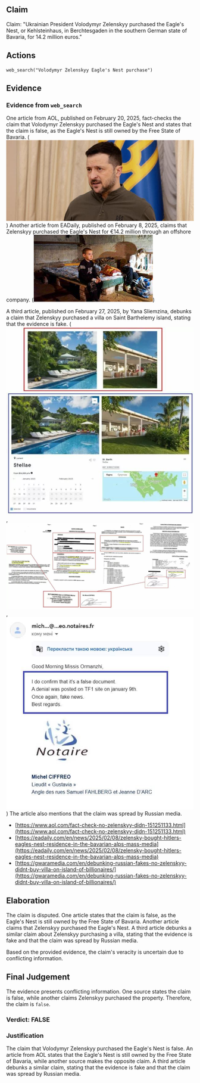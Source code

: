 ## Claim
Claim: "Ukrainian President Volodymyr Zelenskyy purchased the Eagle's Nest, or Kehlsteinhaus, in Berchtesgaden in the southern German state of Bavaria, for 14.2 million euros."

## Actions
```
web_search("Volodymyr Zelenskyy Eagle's Nest purchase")
```

## Evidence
### Evidence from `web_search`
One article from AOL, published on February 20, 2025, fact-checks the claim that Volodymyr Zelenskyy purchased the Eagle's Nest and states that the claim is false, as the Eagle's Nest is still owned by the Free State of Bavaria. (![image 1524](media/2025-08-07_18-47-1754592456-339264.jpg)) Another article from EADaily, published on February 8, 2025, claims that Zelenskyy purchased the Eagle's Nest for €14.2 million through an offshore company. (![image 1548](media/2025-08-07_18-48-1754592484-932343.jpg))

A third article, published on February 27, 2025, by Yana Sliemzina, debunks a claim that Zelenskyy purchased a villa on Saint Barthelemy island, stating that the evidence is fake. (![image 1552](media/2025-08-07_18-48-1754592492-084293.jpg), ![image 1553](media/2025-08-07_18-48-1754592495-928314.jpg), ![image 1554](media/2025-08-07_18-48-1754592496-123937.jpg)) The article also mentions that the claim was spread by Russian media.

*   [https://www.aol.com/fact-check-no-zelenskyy-didn-151251133.html](https://www.aol.com/fact-check-no-zelenskyy-didn-151251133.html)
*   [https://eadaily.com/en/news/2025/02/08/zelensky-bought-hitlers-eagles-nest-residence-in-the-bavarian-alps-mass-media](https://eadaily.com/en/news/2025/02/08/zelensky-bought-hitlers-eagles-nest-residence-in-the-bavarian-alps-mass-media)
*   [https://gwaramedia.com/en/debunking-russian-fakes-no-zelenskyy-didnt-buy-villa-on-island-of-billionaires/](https://gwaramedia.com/en/debunking-russian-fakes-no-zelenskyy-didnt-buy-villa-on-island-of-billionaires/)


## Elaboration
The claim is disputed. One article states that the claim is false, as the Eagle's Nest is still owned by the Free State of Bavaria. Another article claims that Zelenskyy purchased the Eagle's Nest. A third article debunks a similar claim about Zelenskyy purchasing a villa, stating that the evidence is fake and that the claim was spread by Russian media.

Based on the provided evidence, the claim's veracity is uncertain due to conflicting information.


## Final Judgement
The evidence presents conflicting information. One source states the claim is false, while another claims Zelenskyy purchased the property. Therefore, the claim is `false`.

### Verdict: FALSE

### Justification
The claim that Volodymyr Zelenskyy purchased the Eagle's Nest is false. An article from AOL states that the Eagle's Nest is still owned by the Free State of Bavaria, while another source makes the opposite claim. A third article debunks a similar claim, stating that the evidence is fake and that the claim was spread by Russian media.
